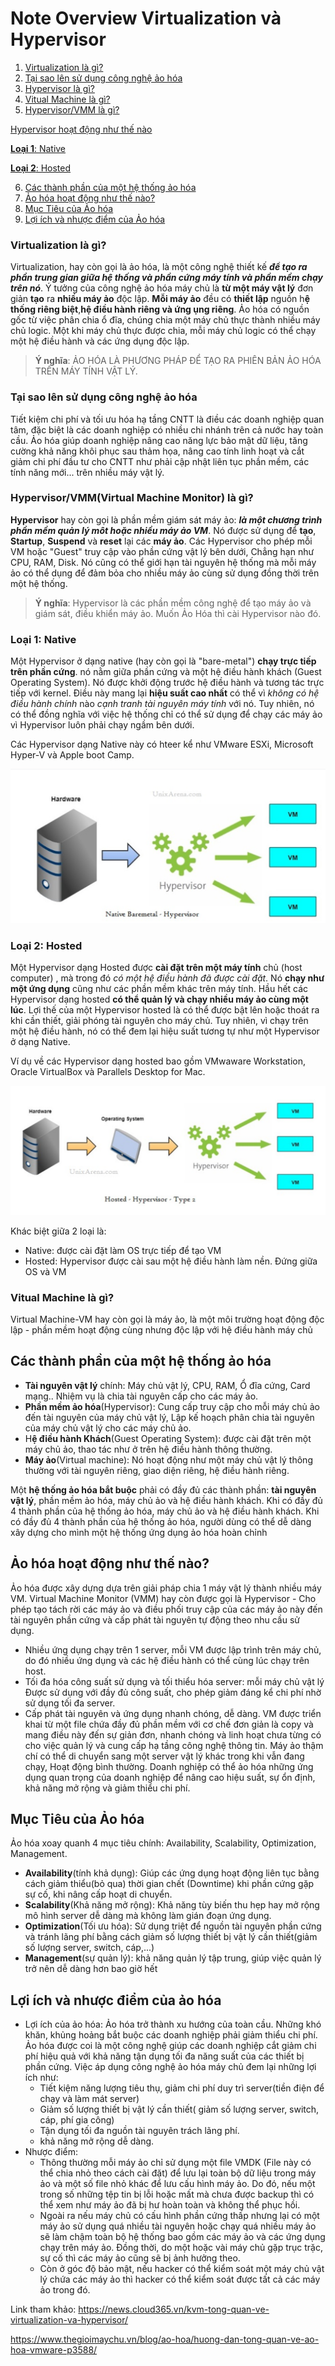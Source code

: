 # Note Overview Virtualization và Hypervisor

1. [Virtualization là gì?](#1)
2. [Tại sao lên sử dụng công nghệ ảo hóa](#whyuse)
3. [Hypervisor là gì?](#Hypervisor)
4. [Vitual Machine là gì?](#Machine)
5. [Hypervisor/VMM là gì?](#Hypervisor)

[Hypervisor hoạt động như thế nào](Hypervisor-active.md)

[**Loại 1**: Native](#Native)

[**Loại 2**: Hosted](#Hosted)

6. [Các thành phần của một hệ thống ảo hóa](#element)
7. [Ảo hóa hoạt động như thế nào?](#active)
8. [Mục Tiêu của Ảo hóa](#target)
9. [Lợi ích và nhược điểm của Ảo hóa](#loiich)

<a name="Virtualization"></a>

### Virtualization là gì?
Virtualization, hay còn gọi là ảo hóa, là một công nghệ thiết kế ***để tạo ra phần trung gian giữa hệ thống và phần cứng máy tính và phần mềm chạy trên nó***. Ý tưởng của công nghệ ảo hóa máy chủ là **từ một máy vật lý** đơn giản **tạo** ra **nhiều máy ảo** độc lập. **Mỗi máy ảo** đều có **thiết lập** nguồn h**ệ thống riêng biệt**,**hệ điều hành riêng và ứng ụng riêng**. Ảo hóa có nguồn gốc từ việc phân chia ổ đĩa, chúng chia một máy chủ thực thành nhiều máy chủ logic. Một khi máy chủ thực được chia, mỗi máy chủ logic có thể chạy một hệ điều hành và các ứng dụng độc lập.

>**Ý nghĩa**: ẢO HÓA LÀ PHƯƠNG PHÁP ĐỂ TẠO RA PHIÊN BẢN ẢO HÓA TRÊN MÁY TÍNH VẬT LÝ.

<a name="whyuse"></a>
### Tại sao lên sử dụng công nghệ ảo hóa

Tiết kiệm chi phí và tối ưu hóa hạ tầng CNTT là điều các doanh nghiệp quan tâm, đặc biệt là các doanh nghiệp có nhiều chi nhánh trên cả nước hay toàn cầu. Ảo hóa giúp doanh nghiệp nâng cao năng lực bảo mật dữ liệu, tăng cường khả năng khôi phục sau thảm họa, nâng cao tính linh hoạt và cắt giảm chi phí đầu tư cho CNTT như phải cập nhật liên tục phần mềm, các tính năng mới... trên nhiều máy vật lý.

<a name="Hypervisor"></a>
### Hypervisor/VMM(Virtual Machine Monitor) là gì?

**Hypervisor** hay còn gọi là phần mềm giám sát máy ảo: ***là một chương trình phần mềm quản lý môt hoặc nhiều máy ảo VM***. Nó được sử dụng để **tạo**, **Startup**, **Suspend** và **reset** lại các **máy ảo**. Các Hypervisor cho phép mỗi VM hoặc "Guest" truy cập vào phần cứng vật lý bên dưới, Chẳng hạn như CPU, RAM, Disk. Nó cũng có thể giới hạn tài nguyên hệ thống mà mỗi máy ảo có thể dụng để đảm bỏa  cho nhiều máy ảo cùng sử dụng đồng thời trên một hệ thống.
>**Ý nghĩa**: Hypervisor là các phần mềm công nghệ để tạo máy ảo và giám sát, điều khiển máy ảo. Muốn Ảo Hóa thì cài Hypervisor nào đó.

<a name="Native"></a>
### Loại 1: **Native**

Một Hypervisor ở dạng native (hay còn gọi là "bare-metal") **chạy trực tiếp trên phần cứng**. nó nằm giữa phần cứng và một hệ điều hành khách (Guest Operating System). Nó được khởi động trước hệ điều hành và tương tác trực tiếp với kernel. Điều này mang lại **hiệu suất cao nhất** có thể vì *không có hệ điều hành chính* nào *cạnh tranh tài nguyên máy tính* với nó. Tuy nhiên, nó có thể đồng nghĩa với việc hệ thống chỉ có thể sử dụng để chạy các máy ảo vì Hypervisor luôn phải chạy ngầm bên dưới.

Các Hypervisor dạng Native này có hteer kể như VMware ESXi, Microsoft Hyper-V và Apple boot Camp.

![huydv](../image/Screenshot_1.png)


<a name="Hosted"></a>
### Loại 2: **Hosted**

Một Hypervisor dạng Hosted được **cài đặt trên một máy tính** chủ (host computer)
, mà trong đó *có một hệ điều hành đã được cài đặt*. Nó **chạy như một ứng dụng** cũng như các phần mềm khác trên máy tính. Hầu hết các Hypervisor dạng hosted **có thể quản lý và chạy nhiều máy ảo cùng một lúc**. Lợi thế của một Hypervisor hosted là có thể được bật lên hoặc thoát ra khi cần thiết, giải phóng tài nguyên cho máy chủ. Tuy nhiên, vì chạy trên một hệ điều hành, nó có thể đem lại hiệu suất tương tự như một Hypervisor ở dạng Native.

Ví dụ về các Hypervisor dạng hosted bao gồm VMwaware Workstation, Oracle VirtualBox và Parallels Desktop for Mac.

![huydv](../image/Screenshot_2.png)


Khác biệt giữa 2 loại là:
* Native: được cài đặt làm OS trực tiếp để tạo VM
* Hosted: Hypervisor được cài sau một hệ điều hành làm nền. Đứng giữa OS và VM

<a name="Machine"></a>
### Vitual Machine là gì?
Virtual Machine-VM hay còn gọi là máy ảo, là một môi trường hoạt động độc lập - phần mềm hoạt động cùng nhưng độc lập với hệ điều hành máy chủ

<a name="element"></a>
## Các thành phần của một hệ thống ảo hóa

* **Tài nguyên vật lý** chính: Máy chủ vật lý, CPU, RAM, Ổ đĩa cứng, Card mạng.. Nhiệm vụ là chia tài nguyên cấp cho các máy ảo.
* **Phần mềm ảo hóa**(Hypervisor): Cung cấp truy cập cho mỗi máy chủ ảo đến tài nguyên của máy chủ vật lý, Lập kế hoạch phân chia tài nguyên của máy chủ vật lý cho các máy chủ ảo.
* H**ệ điều hành Khách**(Guest Operating System): được cài đặt trên một máy chủ ảo, thao tác như ở trên hệ điều hành thông thường.
* **Máy ảo**(Virtual machine): Nó hoạt động như một máy chủ vật lý thông thường với tài nguyên riêng, giao diện riêng, hệ điều hành riêng.

Một **hệ thống ảo hóa bắt buộc** phải có đầy đủ các thành phần: **tài nguyên vật lý**, phần mềm ảo hóa, máy chủ ảo và hệ điều hành khách. Khi có đầy đủ 4 thành phần của hệ thống ảo hóa, máy chủ ảo và hệ điều hành khách. Khi có đầy đủ 4 thành phần của hệ thống ảo hóa, người dùng có thể dễ dàng xây dựng cho mình một hệ thống ứng dụng ảo hóa hoàn chỉnh

<a name="active"></a>
## Ảo hóa hoạt động như thế nào?

Ảo hóa được xây dựng dựa trên giải pháp chia 1 máy vật lý thành nhiều máy VM. Virtual Machine Monitor (VMM) hay còn được gọi là Hypervisor -  Cho phép tạo tách rời các máy ảo và điều phối truy cập của các máy ảo này đến tài nguyên phần cứng và cấp phát tài nguyên tự động theo nhu cầu sử dụng.
* Nhiều ứng dụng chạy trên 1 server, mỗi VM được lập trình trên máy chủ, do đó nhiều ứng dụng và các hệ điều hành có thể cùng lúc chạy trên host.
* Tối đa hóa công suất sử dụng và tối thiểu hóa server: mỗi máy chủ vật lý Được sử dụng với đầy đủ công suất, cho phép giảm đáng kể chi phí nhờ sử dụng tối đa server.
* Cấp phát tài nguyên và ứng dụng nhanh chóng, dễ dàng. VM được triển khai từ một file chứa đầy đủ phần mềm với cơ chế đơn giản là copy và mang điều này đến sự giản đơn, nhanh chóng và linh hoạt chưa từng có cho việc quản lý và cung cấp hạ tầng công nghệ thông tin. Máy ảo thậm chí có thể di chuyển sang một server vật lý khác trong khi vẫn đang chạy, Hoạt động bình thường. Doanh nghiệp có thể ảo hóa những ứng dụng quan trọng của doanh nghiệp để nâng cao hiệu suất, sự ổn định, khả năng mở rộng và giảm thiểu chi phí.

<a name="target"></a>
## Mục Tiêu của Ảo hóa
Ảo hóa xoay quanh 4 mục tiêu chính: Availability, Scalability, Optimization, Management.

* **Availability**(tính khả dụng): Giúp các ứng dụng hoạt động liên tục bằng cách giảm thiểu(bỏ qua) thời gian chết (Downtime) khi phần cứng gặp sự cố, khi nâng cấp hoạt di chuyển.
* **Scalability**(Khả năng mở rộng): Khả năng tùy biến thu hẹp hay mở rộng mô hình server dễ dàng mà không làm gián đoạn ứng dụng.
* **Optimization**(Tối ưu hóa): Sử dụng triệt để nguồn tài nguyên phần cứng và tránh lãng phí bằng cách giảm số lượng thiết bị vật lý cần thiết(giảm số lượng server, switch, cáp,...)
* **Management**(sự quản lý): khả năng quản lý tập trung, giúp việc quản lý trở nên dễ dàng hơn bao giờ hết

<a name="loiich"></a>
## Lợi ích và nhược điểm của ảo hóa

* Lợi ích của ảo hóa: Ảo hóa trở thành xu hướng của toàn cầu. Những khó khăn, khủng hoảng bắt buộc các doanh nghiệp phải giảm thiểu chi phí. Ảo hóa được coi là một công nghệ giúp các doanh nghiệp cắt giảm chi phí hiệu quả với khả năng tận dụng tối đa năng suất của các thiết bị phần cứng. Việc áp dụng công nghệ ảo hóa máy chủ đem lại những lợi ích như:
    * Tiết kiệm năng lượng tiêu thụ, giảm chi phí duy trì server(tiền điện để chạy và làm mát server)
    * Giảm số lượng thiết bị vật lý cần thiết( giảm số lượng server, switch, cáp, phí gia công)
    * Tận dụng tối đa nguồn tài nguyên trách lãng phí.
    * khả năng mở rộng dễ dàng.
* Nhược điểm:
    * Thông thường mỗi máy ảo chỉ sử dụng một file VMDK (File này có thể chia nhỏ theo cách cài đặt) để lưu lại toàn bộ dữ liệu trong máy ảo và một số file nhỏ khác để lưu cấu hình máy ảo. Do đó, nếu một trong số những tệp tin bị lỗi hoặc mất mà chưa được backup thì có thể xem như máy ảo đã bị hư hoàn toàn và không thể phục hồi.
    * Ngoài ra  nếu máy chủ có cấu hình phần cứng thấp nhưng lại có một máy ảo sử dụng quá nhiều tài nguyên hoặc chạy quá nhiều máy ảo sẽ làm chậm toàn bộ hệ thống bao gồm các máy ảo và các ứng dụng chạy trên máy ảo. Đồng thời, do một hoặc vài máy chủ gặp trục trặc, sự cố thì các máy ảo cũng sẽ bị ảnh hưởng theo.
    * Còn ở góc độ bảo mật, nếu hacker có thể kiểm soát một máy chủ vật lý chứa các máy ảo thì hacker có thể kiểm soát được tất cả các máy ảo trong đó.




Link tham khảo:
https://news.cloud365.vn/kvm-tong-quan-ve-virtualization-va-hypervisor/

https://www.thegioimaychu.vn/blog/ao-hoa/huong-dan-tong-quan-ve-ao-hoa-vmware-p3588/
